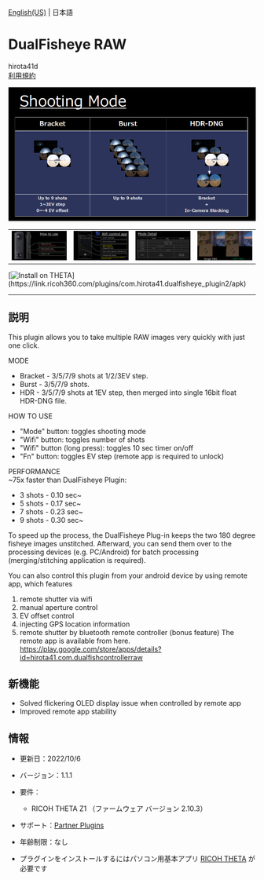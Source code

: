 [English(US)](README.md) | 日本語

# DualFisheye RAW
hirota41d  
[利用規約](https://sites.google.com/view/h360/dualfisheye-raw)

<div align="center">
 <img src="1.png">
 <table>
  <tr>
   <td><img src="2.png"></td>
   <td><img src="3.png"></td>
   <td><img src="4.png"></td>
   <td><img src="5.png"></td>
  </tr>
 </table>
</div>

[![Install on THETA](https://assets.ricoh360.com/image/upload/v1/front/theta/install-button.svg?)](https://link.ricoh360.com/plugins/com.hirota41.dualfisheye_plugin2/apk)

***

## 説明
This plugin allows you to take multiple RAW images very quickly with just one click.  
  
MODE  
* Bracket - 3/5/7/9 shots at 1/2/3EV step.
* Burst - 3/5/7/9 shots.
* HDR - 3/5/7/9 shots at 1EV step, then merged into single 16bit float HDR-DNG file.
  
HOW TO USE  
* "Mode" button: toggles shooting mode
* "Wifi" button: toggles number of shots
* "Wifi" button (long press): toggles 10 sec timer on/off
* "Fn" button: toggles EV step (remote app is required to unlock)
  
PERFORMANCE  
~75x faster than DualFisheye Plugin:  
* 3 shots - 0.10 sec~
* 5 shots - 0.17 sec~
* 7 shots - 0.23 sec~
* 9 shots - 0.30 sec~
  
  
To speed up the process, the DualFisheye Plug-in keeps the two 180 degree fisheye images unstitched. Afterward, you can send them over to the processing devices (e.g. PC/Android) for batch processing (merging/stitching application is required).  
  
You can also control this plugin from your android device by using remote app, which features  
1. remote shutter via wifi
2. manual aperture control
3. EV offset control
4. injecting GPS location information
5. remote shutter by bluetooth remote controller (bonus feature)
The remote app is available from here.  
https://play.google.com/store/apps/details?id=hirota41.com.dualfishcontrollerraw  

## 新機能
- Solved flickering OLED display issue when controlled by remote app
- Improved remote app stability

## 情報
  * 更新日：2022/10/6
  * バージョン：1.1.1
  * 要件：
    * RICOH THETA Z1 （ファームウェア バージョン 2.10.3）
  * サポート：[Partner Plugins](https://sites.google.com/view/h360/top)
  * 年齢制限：なし

* プラグインをインストールするにはパソコン用基本アプリ [RICOH THETA](https://theta360.com/ja/about/application/pc.html#app-detail-01) が必要です
